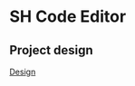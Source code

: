 # SH Code Editor

## Project design
[Design](https://www.figma.com/embed?embed_host=share&url=https%3A%2F%2Fwww.figma.com%2Ffile%2FF3pu7As6eSf2yozZVdGJh8%2FSentinel-Hub-Code-Editor%3Fnode-id%3D0%253A1)


